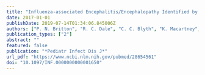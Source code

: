 ```yaml
---
title: "Influenza-associated Encephalitis/Encephalopathy Identified by the Australian Childhood Encephalitis Study 2013-2015"
date: 2017-01-01
publishDate: 2019-07-14T01:34:06.845006Z
authors: ["P. N. Britton", "R. C. Dale", "C. C. Blyth", "K. Macartney", "N. W. Crawford", "H. Marshall", "J. E. Clark", "E. J. Elliott", "R. I. Webster", "A. C. Cheng", "R. Booy", "C. A. Jones", "A. C. E. study investigators", "Paeds network"]
publication_types: ["2"]
abstract: ""
featured: false
publication: "*Pediatr Infect Dis J*"
url_pdf: "https://www.ncbi.nlm.nih.gov/pubmed/28654561"
doi: "10.1097/INF.0000000000001650"
---
```


